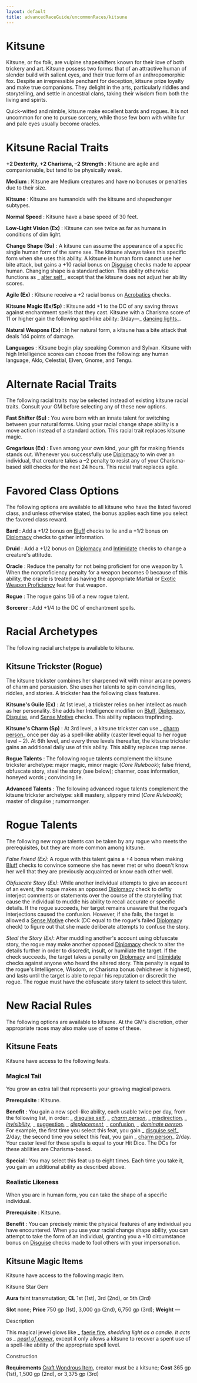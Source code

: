 ```yaml
---
layout: default
title: advancedRaceGuide/uncommonRaces/kitsune
---
```

# Kitsune

Kitsune, or fox folk, are vulpine shapeshifters known for their love of both trickery and art. Kitsune possess two forms: that of an attractive human of slender build with salient eyes, and their true form of an anthropomorphic fox. Despite an irrepressible penchant for deception, kitsune prize loyalty and make true companions. They delight in the arts, particularly riddles and storytelling, and settle in ancestral clans, taking their wisdom from both the living and spirits.

Quick-witted and nimble, kitsune make excellent bards and rogues. It is not uncommon for one to pursue sorcery, while those few born with white fur and pale eyes usually become oracles.

# Kitsune Racial Traits 

**+2 Dexterity, +2 Charisma, –2 Strength** : Kitsune are agile and companionable, but tend to be physically weak.

**Medium** : Kitsune are Medium creatures and have no bonuses or penalties due to their size.

**Kitsune** : Kitsune are humanoids with the kitsune and shapechanger subtypes.

**Normal Speed** : Kitsune have a base speed of 30 feet.

**Low-Light Vision (Ex)** : Kitsune can see twice as far as humans in conditions of dim light.

**Change Shape (Su)** : A kitsune can assume the appearance of a specific single human form of the same sex. The kitsune always takes this specific form when she uses this ability. A kitsune in human form cannot use her bite attack, but gains a +10 racial bonus on [Disguise](skills/disguise#_disguise) checks made to appear human. Changing shape is a standard action. This ability otherwise functions as _ [alter self](spells/alterSelf#_alter-self)_, except that the kitsune does not adjust her ability scores.

**Agile (Ex)** : Kitsune receive a +2 racial bonus on [Acrobatics](skills/acrobatics#_acrobatics) checks.

**Kitsune Magic (Ex/Sp)** : Kitsune add +1 to the DC of any saving throws against enchantment spells that they cast. Kitsune with a Charisma score of 11 or higher gain the following spell-like ability: 3/day—_ [dancing lights](spells/dancingLights#_dancing-lights)_.

**Natural Weapons (Ex)** : In her natural form, a kitsune has a bite attack that deals 1d4 points of damage.

**Languages** : Kitsune begin play speaking Common and Sylvan. Kitsune with high Intelligence scores can choose from the following: any human language, Aklo, Celestial, Elven, Gnome, and Tengu.

# Alternate Racial Traits

The following racial traits may be selected instead of existing kitsune racial traits. Consult your GM before selecting any of these new options.

**Fast Shifter (Su)** : You were born with an innate talent for switching between your natural forms. Using your racial change shape ability is a move action instead of a standard action. This racial trait replaces kitsune magic.

**Gregarious (Ex)** : Even among your own kind, your gift for making friends stands out. Whenever you successfully use [Diplomacy](skills/diplomacy#_diplomacy) to win over an individual, that creature takes a –2 penalty to resist any of your Charisma-based skill checks for the next 24 hours. This racial trait replaces agile.

# Favored Class Options

The following options are available to all kitsune who have the listed favored class, and unless otherwise stated, the bonus applies each time you select the favored class reward.

**Bard** : Add a +1/2 bonus on [Bluff](skills/bluff#_bluff) checks to lie and a +1/2 bonus on [Diplomacy](skills/diplomacy#_diplomacy) checks to gather information.

**Druid** : Add a +1/2 bonus on [Diplomacy](skills/diplomacy#_diplomacy) and [Intimidate](skills/intimidate#_intimidate) checks to change a creature's attitude.

**Oracle** : Reduce the penalty for not being proficient for one weapon by 1. When the nonproficiency penalty for a weapon becomes 0 because of this ability, the oracle is treated as having the appropriate Martial or [Exotic Weapon Proficiency](feats#_exotic-weapon-proficiency) feat for that weapon.

**Rogue** : The rogue gains 1/6 of a new rogue talent.

**Sorcerer** : Add +1/4 to the DC of enchantment spells.

# Racial Archetypes

The following racial archetype is available to kitsune.

## Kitsune Trickster (Rogue)

The kitsune trickster combines her sharpened wit with minor arcane powers of charm and persuasion. She uses her talents to spin convincing lies, riddles, and stories. A trickster has the following class features.

**Kitsune's Guile (Ex)** : At 1st level, a trickster relies on her intellect as much as her personality. She adds her Intelligence modifier on [Bluff](skills/bluff#_bluff), [Diplomacy](skills/diplomacy#_diplomacy), [Disguise](skills/disguise#_disguise), and [Sense Motive](skills/senseMotive#_sense-motive) checks. This ability replaces trapfinding.

**Kitsune's Charm (Sp)** : At 3rd level, a kitsune trickster can use _ [charm person](spells/charmPerson#_charm-person)_ once per day as a spell-like ability (caster level equal to her rogue level – 2). At 6th level, and every three levels thereafter, the kitsune trickster gains an additional daily use of this ability. This ability replaces trap sense.

**Rogue Talents** : The following rogue talents complement the kitsune trickster archetype: major magic, minor magic (_Core Rulebook_); false friend, obfuscate story, steal the story (see below); charmer, coax information, honeyed words ; convincing lie.

**Advanced Talents** : The following advanced rogue talents complement the kitsune trickster archetype: skill mastery, slippery mind (_Core Rulebook_); master of disguise ; rumormonger.

# Rogue Talents

The following new rogue talents can be taken by any rogue who meets the prerequisites, but they are more common among kitsune.

_False Friend (Ex)_: A rogue with this talent gains a +4 bonus when making [Bluff](skills/bluff#_bluff) checks to convince someone she has never met or who doesn't know her well that they are previously acquainted or know each other well.

_Obfuscate Story (Ex)_: While another individual attempts to give an account of an event, the rogue makes an opposed [Diplomacy](skills/diplomacy#_diplomacy) check to deftly interject comments or statements over the course of the storytelling that cause the individual to muddle his ability to recall accurate or specific details. If the rogue succeeds, her target remains unaware that the rogue's interjections caused the confusion. However, if she fails, the target is allowed a [Sense Motive](skills/senseMotive#_sense-motive) check (DC equal to the rogue's failed [Diplomacy](skills/diplomacy#_diplomacy) check) to figure out that she made deliberate attempts to confuse the story.

_Steal the Story (Ex)_: After muddling another's account using obfuscate story, the rogue may make another opposed [Diplomacy](skills/diplomacy#_diplomacy) check to alter the details further in order to discredit, insult, or humiliate the target. If the check succeeds, the target takes a penalty on [Diplomacy](skills/diplomacy#_diplomacy) and [Intimidate](skills/intimidate#_intimidate) checks against anyone who heard the altered story. This penalty is equal to the rogue's Intelligence, Wisdom, or Charisma bonus (whichever is highest), and lasts until the target is able to repair his reputation or discredit the rogue. The rogue must have the obfuscate story talent to select this talent.

# New Racial Rules

The following options are available to kitsune. At the GM's discretion, other appropriate races may also make use of some of these.

## Kitsune Feats

Kitsune have access to the following feats.

### Magical Tail

You grow an extra tail that represents your growing magical powers.

**Prerequisite** : Kitsune.

**Benefit** : You gain a new spell-like ability, each usable twice per day, from the following list, in order: _ [disguise self](spells/disguiseSelf#_disguise-self)_, _ [charm person](spells/charmPerson#_charm-person)_, _ [misdirection](spells/misdirection#_misdirection)_, _ [invisibility](spells/invisibility#_invisibility)_, _ [suggestion](spells/suggestion#_suggestion)_, _ [displacement](spells/displacement#_displacement)_, _ [confusion](spells/confusion#_confusion)_, _ [dominate person](spells/dominatePerson#_dominate-person)_. For example, the first time you select this feat, you gain _ [disguise self](spells/disguiseSelf#_disguise-self)_ 2/day; the second time you select this feat, you gain _ [charm person](spells/charmPerson#_charm-person)_ 2/day. Your caster level for these spells is equal to your Hit Dice. The DCs for these abilities are Charisma-based.

**Special** : You may select this feat up to eight times. Each time you take it, you gain an additional ability as described above.

### Realistic Likeness

When you are in human form, you can take the shape of a specific individual.

**Prerequisite** : Kitsune.

**Benefit** : You can precisely mimic the physical features of any individual you have encountered. When you use your racial change shape ability, you can attempt to take the form of an individual, granting you a +10 circumstance bonus on [Disguise](skills/disguise#_disguise) checks made to fool others with your impersonation.

## Kitsune Magic Items

Kitsune have access to the following magic item.

Kitsune Star Gem

**Aura** faint transmutation; **CL** 1st (1st), 3rd (2nd), or 5th (3rd)

**Slot** none; **Price** 750 gp (1st), 3,000 gp (2nd), 6,750 gp (3rd); **Weight** —

Description

This magical jewel glows like _ [faerie fire](spells/faerieFire#_faerie-fire)_, shedding light as a candle. It acts as _ [pearl of power](magicItems/wondrousItems#_pearl-of-power)_, except it only allows a kitsune to recover a spent use of a spell-like ability of the appropriate spell level.

Construction

**Requirements** [Craft Wondrous Item](feats#_craft-wondrous-item), creator must be a kitsune; **Cost** 365 gp (1st), 1,500 gp (2nd), or 3,375 gp (3rd)

